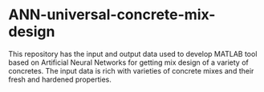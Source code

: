 # ANN-universal-concrete-mix-design
This repository has the input and output data used to develop MATLAB tool based on Artificial Neural Networks for getting mix design of a variety of concretes. The input data is rich with varieties of concrete mixes and their fresh and hardened properties.
